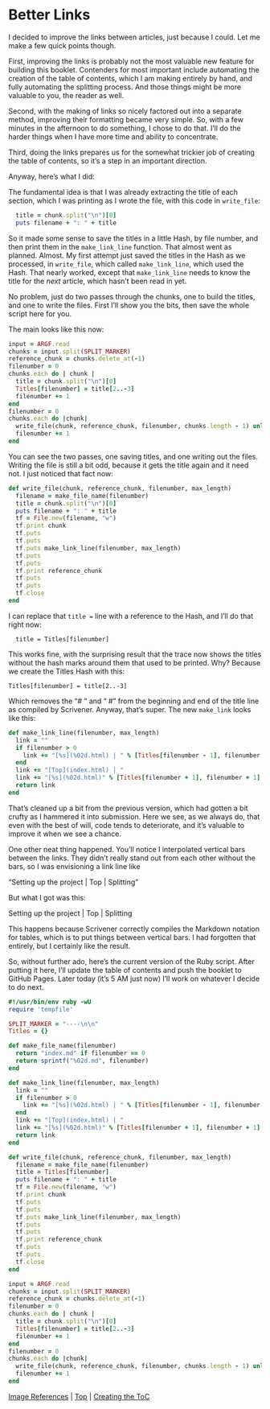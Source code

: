 # Better Links #

I decided to improve the links between articles, just because I could. Let me make a few quick points though.

First, improving the links is probably not the most valuable new feature for building this booklet. Contenders for most important include automating the creation of the table of contents, which I am making entirely by hand, and fully automating the splitting process. And those things might be more valuable to you, the reader as well.

Second, with the making of links so nicely factored out into a separate method, improving their formatting became very simple. So, with a few minutes in the afternoon to do something, I chose to do that. I’ll do the harder things when I have more time and ability to concentrate.

Third, doing the links prepares us for the somewhat trickier job of creating the table of contents, so it’s a step in an important direction.

Anyway, here’s what I did:

The fundamental idea is that I was already extracting the title of each section, which I was printing as I wrote the file, with this code in `write_file`:

```ruby
  title = chunk.split("\n")[0]
  puts filename + ": " + title
```

So it made some sense to save the titles in a little Hash, by file number, and then print them in the `make_link_line` function. That almost went as planned. Almost. My first attempt just saved the titles in the Hash as we processed, in `write_file`, which called `make_link_line`, which used the Hash. That nearly worked, except that `make_link_line` needs to know the title for the *next* article, which hasn’t been read in yet.

No problem,  just do two passes through the chunks, one to build the titles, and one to write the files. First I’ll show you the bits, then save the whole script here for you.

The main looks like this now:

```ruby
input = ARGF.read
chunks = input.split(SPLIT_MARKER)
reference_chunk = chunks.delete_at(-1)
filenumber = 0
chunks.each do | chunk |
  title = chunk.split("\n")[0]
  Titles[filenumber] = title[2..-3]
  filenumber += 1
end
filenumber = 0
chunks.each do |chunk|
  write_file(chunk, reference_chunk, filenumber, chunks.length - 1) unless chunk.length < 1
  filenumber += 1
end
```

You can see the two passes, one saving titles, and one writing out the files. Writing the file is still a bit odd, because it gets the title again and it need not. I just noticed that fact now:

```ruby
def write_file(chunk, reference_chunk, filenumber, max_length)
  filename = make_file_name(filenumber)
  title = chunk.split("\n")[0]
  puts filename + ": " + title
  tf = File.new(filename, "w")
  tf.print chunk
  tf.puts
  tf.puts
  tf.puts make_link_line(filenumber, max_length)
  tf.puts
  tf.puts
  tf.print reference_chunk
  tf.puts
  tf.puts
  tf.close
end
```

I can replace that `title =` line with a reference to the Hash, and I’ll do that right now: 

`  title = Titles[filenumber]`

This works fine, with the surprising result that the trace now shows the titles without the hash marks around them that used to be printed. Why? Because we create the Titles Hash with this:

`Titles[filenumber] = title[2..-3]`

Which removes the “# “ and “ #” from the beginning and end of the title line as compiled by Scrivener. Anyway, that’s super. The new `make_link` looks like this:

```ruby
def make_link_line(filenumber, max_length)
  link = ""
  if filenumber > 0
    link += "[%s](%02d.html) | " % [Titles[filenumber - 1], filenumber - 1]
  end
  link += "[Top](index.html) | "
  link += "[%s](%02d.html)" % [Titles[filenumber + 1], filenumber + 1] unless filenumber >= max_length
  return link
end
```

That’s cleaned up a bit from the previous version, which had gotten a bit crufty as I hammered it into submission. Here we see, as we always do, that even with the best of will, code tends to deteriorate, and it’s valuable to improve it when we see a chance. 

One other neat thing happened. You’ll notice I interpolated vertical bars between the links. They didn’t really stand out from each other without the bars, so I was envisioning a link line like

“Setting up the project \| Top \| Splitting”

But what I got was this:

Setting up the project | Top | Splitting

This happens because Scrivener correctly compiles the Markdown notation for tables, which is to put things between vertical bars. I had forgotten that entirely, but I certainly like the result.

So, without further ado, here’s the current version of the Ruby script. After putting it here, I’ll update the table of contents and push the booklet to GitHub Pages. Later today (it’s 5 AM just now) I’ll work on whatever I decide to do next.

```ruby
#!/usr/bin/env ruby -wU
require 'tempfile'

SPLIT_MARKER = "----\n\n"
Titles = {}

def make_file_name(filenumber)
  return "index.md" if filenumber == 0
  return sprintf("%02d.md", filenumber)
end

def make_link_line(filenumber, max_length)
  link = ""
  if filenumber > 0
    link += "[%s](%02d.html) | " % [Titles[filenumber - 1], filenumber - 1]
  end
  link += "[Top](index.html) | "
  link += "[%s](%02d.html)" % [Titles[filenumber + 1], filenumber + 1] unless filenumber >= max_length
  return link
end

def write_file(chunk, reference_chunk, filenumber, max_length)
  filename = make_file_name(filenumber)
  title = Titles[filenumber]
  puts filename + ": " + title
  tf = File.new(filename, "w")
  tf.print chunk
  tf.puts
  tf.puts
  tf.puts make_link_line(filenumber, max_length)
  tf.puts
  tf.puts
  tf.print reference_chunk
  tf.puts
  tf.puts
  tf.close
end

input = ARGF.read
chunks = input.split(SPLIT_MARKER)
reference_chunk = chunks.delete_at(-1)
filenumber = 0
chunks.each do | chunk |
  title = chunk.split("\n")[0]
  Titles[filenumber] = title[2..-3]
  filenumber += 1
end
filenumber = 0
chunks.each do |chunk|
  write_file(chunk, reference_chunk, filenumber, chunks.length - 1) unless chunk.length < 1
  filenumber += 1
end
```



[Image References](16.html) | [Top](index.html) | [Creating the ToC](18.html)




[ScreenShot2018-06-17at54341AM]: ScreenShot2018-06-17at54341AM.png

[ScreenShot2018-06-15at34845AM]: ScreenShot2018-06-15at34845AM.png

[ScreenShot2018-06-15at35655AM]: ScreenShot2018-06-15at35655AM.png

[ScreenShot2018-06-15at35933AM]: ScreenShot2018-06-15at35933AM.png

[ScreenShot2018-06-15at41513AM]: ScreenShot2018-06-15at41513AM.png

[ScreenShot2018-06-15at43151AM]: ScreenShot2018-06-15at43151AM.png

[ScreenShot2018-06-15at43300AM]: ScreenShot2018-06-15at43300AM.png

[ScreenShot2018-06-15at43419AM]: ScreenShot2018-06-15at43419AM.png

[ScreenShot2018-06-15at43550AM]: ScreenShot2018-06-15at43550AM.png

[ScreenShot2018-06-15at45351AM]: ScreenShot2018-06-15at45351AM.png

[ScreenShot2018-06-15at45543AM]: ScreenShot2018-06-15at45543AM.png

[ScreenShot2018-06-15at50722AM]: ScreenShot2018-06-15at50722AM.png

[ScreenShot2018-06-15at51250AM]: ScreenShot2018-06-15at51250AM.png

[ScreenShot2018-06-15at51454AM]: ScreenShot2018-06-15at51454AM.png

[ScreenShot2018-06-15at92421AM]: ScreenShot2018-06-15at92421AM.png

[ScreenShot2018-06-15at95953AM]: ScreenShot2018-06-15at95953AM.png

[ScreenShot2018-06-16at74710AM]: ScreenShot2018-06-16at74710AM.png

[ScreenShot2018-06-17at64119AM]: ScreenShot2018-06-17at64119AM.png

[ScreenShot2018-06-17at70530AM]: ScreenShot2018-06-17at70530AM.png

[ScreenShot2018-06-17at81328PM]: ScreenShot2018-06-17at81328PM.png

[ScreenShot2018-06-18at94526AM]: ScreenShot2018-06-18at94526AM.png

[ScreenShot2018-06-19at80328PM]: ScreenShot2018-06-19at80328PM.png

[ScreenShot2018-06-22at101952AM]: ScreenShot2018-06-22at101952AM.png

[ScreenShot2018-06-22at102316AM]: ScreenShot2018-06-22at102316AM.png

[ScreenShot2018-06-22at103031AM]: ScreenShot2018-06-22at103031AM.png

[ScreenShot2018-06-22at103054AM]: ScreenShot2018-06-22at103054AM.png

[ScreenShot2018-06-22at103500AM]: ScreenShot2018-06-22at103500AM.png

[ScreenShot2018-06-22at104957AM]: ScreenShot2018-06-22at104957AM.png

[ScreenShot2018-06-22at110544AM]: ScreenShot2018-06-22at110544AM.png

[ScreenShot2018-06-23at52634AM]: ScreenShot2018-06-23at52634AM.png

[ScreenShot2018-06-24at92104PM]: ScreenShot2018-06-24at92104PM.png

[ScreenShot2018-06-24at92825PM]: ScreenShot2018-06-24at92825PM.png

[ScreenShot2018-06-24at92908PM]: ScreenShot2018-06-24at92908PM.png

[ScreenShot2018-06-17at60628AM]: ScreenShot2018-06-17at60628AM.png

